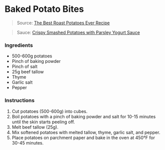 # Baked Potato Bites

> Source: [The Best Roast Potatoes Ever Recipe](https://www.seriouseats.com/the-best-roast-potatoes-ever-recipe)

> Sauce: [Crispy Smashed Potatoes with Parsley Yogurt Sauce](https://www.walderwellness.com/crispy-smashed-potatoes-with-parsley-yogurt-sauce/)

### Ingredients
- 500-600g potatoes
- Pinch of baking powder
- Pinch of salt
- 25g beef tallow
- Thyme
- Garlic salt
- Pepper

### Instructions
1. Cut potatoes (500-600g) into cubes.
2. Boil potatoes with a pinch of baking powder and salt for 10-15 minutes until the skin starts peeling off.
3. Melt beef tallow (25g).
4. Mix softened potatoes with melted tallow, thyme, garlic salt, and pepper.
5. Place potatoes on parchment paper and bake in the oven at 450°F for 30-45 minutes.
